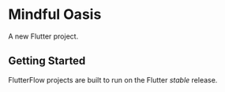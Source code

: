 # Mindful Oasis

A new Flutter project.

## Getting Started

FlutterFlow projects are built to run on the Flutter _stable_ release.
